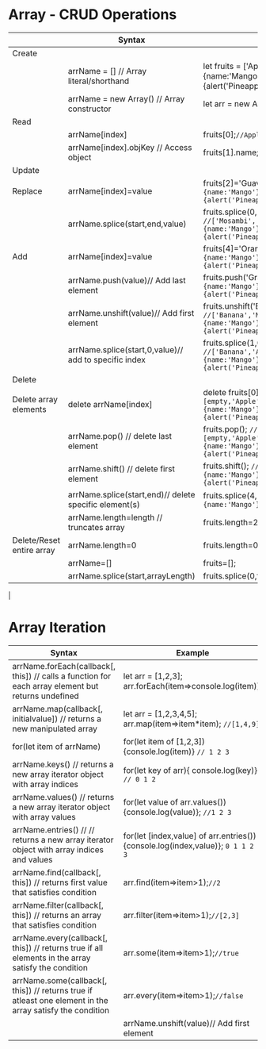 # Array - CRUD Operations
|                           | Syntax                                                 | Example                                                                                                                            |
|---------------------------|--------------------------------------------------------|------------------------------------------------------------------------------------------------------------------------------------|
| Create                    | 
|                           | arrName = [] // Array literal/shorthand                | let fruits = ['Apple',{name:'Mango'},'Orange',function(){alert('Pineapple')}];                                                     |
|                           | arrName = new Array() // Array constructor             | let arr =  new Array();                                                                                                            |
| Read                      | 
|                            | arrName[index]                                         | fruits[0];`//Apple`                                                                                                                  |
|                           | arrName[index].objKey // Access object                 | fruits[1].name; `// Mango`                                                                                                           |                                                                                                 |
| Update                    |                                                        |                                                                                                                                    |
| Replace                   | arrName[index]=value                                   | fruits[2]='Guava'; `//['Apple',{name:'Mango'},'Guava',function(){alert('Pineapple')}]`                                             |
|                           | arrName.splice(start,end,value)                        | fruits.splice(0,1,'Mosambi'); `//['Mosambi',{name:'Mango'},'Guava',function(){alert('Pineapple')}]`                                  |
| Add                       | arrName[index]=value                                   | fruits[4]='Orange'; `//['Mosambi',{name:'Mango'},'Guava',function(){alert('Pineapple')},'Orange']`                                   |
|                           | arrName.push(value)// Add last element                 | fruits.push('Grapes'); `//['Mosambi',{name:'Mango'},'Guava',function(){alert('Pineapple')},'Orange','Grapes']`                       |
|                           | arrName.unshift(value)// Add first element             | fruits.unshift('Banana'); `//['Banana','Mosambi',{name:'Mango'},'Guava',function(){alert('Pineapple')},'Orange','Grapes']`        |
|                           | arrName.splice(start,0,value)// add to specific index  | fruits.splice(1,0,'Apple'); `//['Banana','Apple','Mosambi',{name:'Mango'},'Guava',function(){alert('Pineapple')},'Orange','Grapes']` |
| Delete                    |                                                        |                                                                                                                                    |
| Delete array elements     | delete arrName[index]                                  | delete fruits[0]; `// [empty,'Apple','Mosambi',{name:'Mango'},'Guava',function(){alert('Pineapple')},'Orange','Grapes']`             |
|                           | arrName.pop() // delete last element                   | fruits.pop(); `// [empty,'Apple','Mosambi',{name:'Mango'},'Guava',function(){alert('Pineapple')},'Orange']`                          |
|                           | arrName.shift() // delete first element                | fruits.shift(); `// ['Apple','Mosambi',{name:'Mango'},'Guava',function(){alert('Pineapple')},'Orange']`                              |
|                           | arrName.splice(start,end)// delete specific element(s) | fruits.splice(4,1); `// ['Apple','Mosambi',{name:'Mango'},'Guava','Orange'] `                                                        |
|                           | arrName.length=length // truncates array               | fruits.length=2; `// ['Apple','Mosambi'];`                                                                                           |
| Delete/Reset entire array | arrName.length=0                                       | fruits.length=0; `// []`                                                                                                             |
|                           | arrName=[]                                             | fruits=[];                                                                                                                         |
|                           | arrName.splice(start,arrayLength)                      | fruits.splice(0,fruits.length);`                                                                                                    |{alert('Pineapple')},'Orange']                              	|
|                               	

# Array Iteration
| Syntax                                                                                                   | Example                                                                          |
|----------------------------------------------------------------------------------------------------------|----------------------------------------------------------------------------------|
| arrName.forEach(callback[, this]) // calls a function for each array element but returns undefined       | let arr = [1,2,3]; arr.forEach(item=>console.log(item));                         |
| arrName.map(callback[, initialvalue]) // returns a new manipulated array                                 | let arr = [1,2,3,4,5]; arr.map(item=>item*item); `//[1,4,9]`                     |
| for(let item of arrName)                                                                                 | for(let item of [1,2,3]){console.log(item)} `// 1 2 3`                           |
| arrName.keys() // returns a new array iterator object with array indices                                 | for(let key of arr){ console.log(key)}; `// 0 1 2`                               |
| arrName.values() // returns a new array iterator object with array values                                | for(let value of arr.values()){console.log(value)}; `//1 2 3`                    |
| arrName.entries() // // returns a new array iterator object with array indices and values                | for(let [index,value] of arr.entries()){console.log(index,value)}; `0 1 1 2 2 3` |
| arrName.find(callback[, this]) // returns first value that satisfies condition                           | arr.find(item=>item>1);`//2`                                                     |
| arrName.filter(callback[, this]) // returns an array that satisfies condition                            | arr.filter(item=>item>1);`//[2,3]`                                               |
| arrName.every(callback[, this]) // returns true if all elements in the array satisfy the condition       | arr.some(item=>item>1);`//true`                                                  |
| arrName.some(callback[, this]) // returns true if atleast one element in the array satisfy the condition | arr.every(item=>item>1);`//false`                                                |
|                                                                                                          | arrName.unshift(value)// Add first element                                       |
